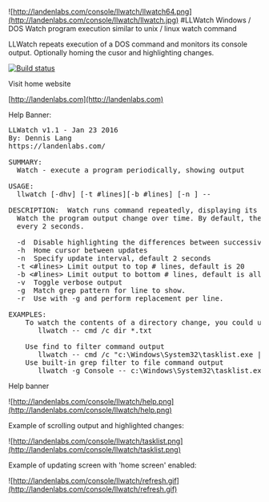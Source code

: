 ![http://landenlabs.com/console/llwatch/llwatch64.png](http://landenlabs.com/console/llwatch/llwatch.jpg) 
#LLWatch
Windows / DOS   Watch program execution similar to unix / linux watch command

LLWatch repeats execution of a DOS command and monitors its console output.
Optionally homing the cusor and highlighting changes. 

 [![Build status](https://travis-ci.org/landenlabs/llwatch.svg?branch=master)](https://travis-ci.org/landenlabs/llwatch)


Visit home website

[http://landenlabs.com](http://landenlabs.com)


Help Banner:
<pre>
LLWatch v1.1 - Jan 23 2016
By: Dennis Lang
https://landenlabs.com/

SUMMARY:
  Watch - execute a program periodically, showing output

USAGE:
  llwatch [-dhv] [-t #lines][-b #lines] [-n <seconds>] -- <command>

DESCRIPTION:  Watch runs command repeatedly, displaying its output. This allows you to
  Watch the program output change over time. By default, the program is run
  every 2 seconds.

  -d  Disable highlighting the differences between successive updates.
  -h  Home cursor between updates
  -n <seconds> Specify update interval, default 2 seconds
  -t <#lines> Limit output to top # lines, default is 20
  -b <#lines> Limit output to bottom # lines, default is all
  -v  Toggle verbose output
  -g <pattern> Match grep pattern for line to show.
  -r <replace> Use with -g and perform replacement per line.

EXAMPLES:
    To watch the contents of a directory change, you could use:
       llwatch -- cmd /c dir *.txt

    Use find to filter command output
       llwatch -- cmd /c "c:\Windows\System32\tasklist.exe | find "Console""
    Use built-in grep filter to file command output
       llwatch -g Console -- c:\Windows\System32\tasklist.exe
</pre>

Help banner

![http://landenlabs.com/console/llwatch/help.png](http://landenlabs.com/console/llwatch/help.png)

Example of scrolling output and highlighted changes:

![http://landenlabs.com/console/llwatch/tasklist.png](http://landenlabs.com/console/llwatch/tasklist.png)

Example of updating screen with 'home screen' enabled:

![http://landenlabs.com/console/llwatch/refresh.gif](http://landenlabs.com/console/llwatch/refresh.gif)

